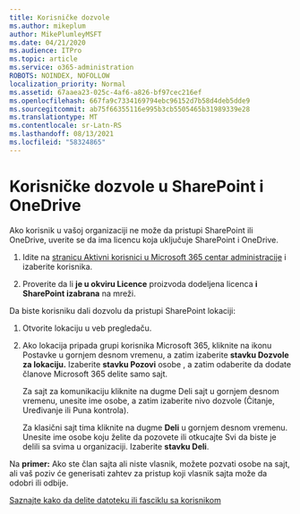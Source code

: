 ```yaml
---
title: Korisničke dozvole
ms.author: mikeplum
author: MikePlumleyMSFT
ms.date: 04/21/2020
ms.audience: ITPro
ms.topic: article
ms.service: o365-administration
ROBOTS: NOINDEX, NOFOLLOW
localization_priority: Normal
ms.assetid: 67aaea23-025c-4af6-a826-bf97cec216ef
ms.openlocfilehash: 667fa9c7334169794ebc96152d7b58d4deb5dde9
ms.sourcegitcommit: ab75f66355116e995b3cb5505465b31989339e28
ms.translationtype: MT
ms.contentlocale: sr-Latn-RS
ms.lasthandoff: 08/13/2021
ms.locfileid: "58324865"
---
```

# <a name="user-permissions-in-sharepoint-and-onedrive"></a>Korisničke dozvole u SharePoint i OneDrive

Ako korisnik u vašoj organizaciji ne može da pristupi SharePoint ili OneDrive, uverite se da ima licencu koja uključuje SharePoint i OneDrive. 
  
1. Idite na [stranicu Aktivni korisnici u Microsoft 365 centar administracije](https://portal.office.com/adminportal/home#/users) i izaberite korisnika. 
    
2. Proverite da li **je u okviru Licence** proizvoda dodeljena licenca **i SharePoint izabrana** na mreži. 
    
 Da biste korisniku dali dozvolu da pristupi SharePoint lokaciji: 
  
1. Otvorite lokaciju u veb pregledaču.
    
2. Ako lokacija pripada grupi korisnika Microsoft 365, kliknite na ikonu Postavke u gornjem desnom vremenu, a zatim izaberite **stavku Dozvole za lokaciju.** Izaberite **stavku Pozovi** osobe , a zatim odaberite da dodate članove Microsoft 365 delite samo sajt. 
    
    Za sajt za  komunikaciju kliknite na dugme Deli sajt u gornjem desnom vremenu, unesite ime osobe, a zatim izaberite nivo dozvole (Čitanje, Uređivanje ili Puna kontrola). 
    
    Za klasični sajt tima kliknite na dugme **Deli** u gornjem desnom vremenu. Unesite ime osobe koju želite da pozovete ili otkucajte Svi da biste je delili sa svima u organizaciji. Izaberite **stavku Deli**.
    
Na **primer:** Ako ste član sajta ali niste vlasnik, možete pozvati osobe na sajt, ali vaš poziv će generisati zahtev za pristup koji vlasnik sajta može da odobri ili odbije. 
  
[Saznajte kako da delite datoteku ili fasciklu sa korisnikom](https://go.microsoft.com/fwlink/?linkid=533408)
  

